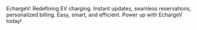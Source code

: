 EchargeV: Redefining EV charging. Instant updates, seamless reservations, personalized billing. Easy, smart, and efficient. Power up with EchargeV today!
